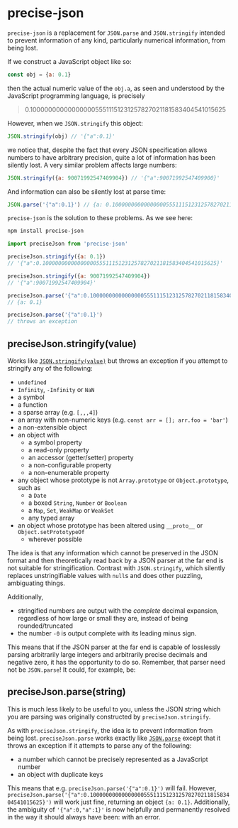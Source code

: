 # precise-json

`precise-json` is a replacement for `JSON.parse` and `JSON.stringify` intended to prevent information of any kind, particularly numerical information, from being lost.

If we construct a JavaScript object like so:

```js
const obj = {a: 0.1}
```

then the actual numeric value of the `obj.a`, as seen and understood by the JavaScript programming language, is precisely

> 0.1000000000000000055511151231257827021181583404541015625

However, when we `JSON.stringify` this object:

```js
JSON.stringify(obj) // '{"a":0.1}'
```

we notice that, despite the fact that every JSON specification allows numbers to have arbitrary precision, quite a lot of information has been silently lost. A very similar problem affects large numbers:

```js
JSON.stringify({a: 90071992547409904}) // '{"a":90071992547409900}'
```

And information can also be silently lost at parse time:

```js
JSON.parse('{"a":0.1}') // {a: 0.1000000000000000055511151231257827021181583404541015625}
```

`precise-json` is the solution to these problems. As we see here:

```sh
npm install precise-json
```

```js
import preciseJson from 'precise-json'

preciseJson.stringify({a: 0.1})
// '{"a":0.1000000000000000055511151231257827021181583404541015625}'

preciseJson.stringify({a: 90071992547409904})
// '{"a":90071992547409904}'

preciseJson.parse('{"a":0.1000000000000000055511151231257827021181583404541015625}')
// {a: 0.1}

preciseJson.parse('{"a":0.1}')
// throws an exception
```

## preciseJson.stringify(value)

Works like [`JSON.stringify(value)`](https://developer.mozilla.org/en-US/docs/Web/JavaScript/Reference/Global_Objects/JSON/stringify) but throws an exception if you attempt to stringify any of the following:

* `undefined`
* `Infinity`, `-Infinity` or `NaN`
* a symbol
* a function
* a sparse array (e.g. `[,,,4]`)
* an array with non-numeric keys (e.g. `const arr = []; arr.foo = 'bar'`)
* a non-extensible object
* an object with
  * a symbol property
  * a read-only property
  * an accessor (getter/setter) property
  * a non-configurable property
  * a non-enumerable property
* any object whose prototype is not `Array.prototype` or `Object.prototype`, such as
  * a `Date`
  * a boxed `String`, `Number` or `Boolean`
  * a `Map`, `Set`, `WeakMap` or `WeakSet`
  * any typed array
* an object whose prototype has been altered using `__proto__` or `Object.setPrototypeOf`
  * wherever possible

The idea is that any information which cannot be preserved in the JSON format and then theoretically read back by a JSON parser at the far end is not suitable for stringification. Contrast with `JSON.stringify`, which silently replaces unstringifiable values with `null`s and does other puzzling, ambiguating things.

Additionally,

* stringified numbers are output with the *complete* decimal expansion, regardless of how large or small they are, instead of being rounded/truncated
* the number `-0` is output complete with its leading minus sign.

This means that if the JSON parser at the far end is capable of losslessly parsing arbitrarily large integers and arbitrarily precise decimals and negative zero, it has the opportunity to do so. Remember, that parser need not be `JSON.parse`! It could, for example, be:

## preciseJson.parse(string)

This is much less likely to be useful to you, unless the JSON string which you are parsing was originally constructed by `preciseJson.stringify`.

As with `preciseJson.stringify`, the idea is to prevent information from being lost. `preciseJson.parse` works exactly like [`JSON.parse`](https://developer.mozilla.org/en-US/docs/Web/JavaScript/Reference/Global_Objects/JSON/parse) except that it throws an exception if it attempts to parse any of the following:

* a number which cannot be precisely represented as a JavaScript number
* an object with duplicate keys

This means that e.g. `preciseJson.parse('{"a":0.1}')` will fail. However, `preciseJson.parse('{"a":0.1000000000000000055511151231257827021181583404541015625}')` will work just fine, returning an object `{a: 0.1}`. Additionally, the ambiguity of `'{"a":0,"a":1}'` is now helpfully and permanently resolved in the way it should always have been: with an error.
